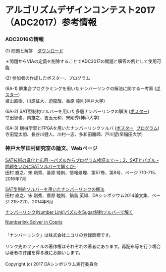 # アルゴリズムデザインコンテスト2017（ADC2017）参考情報

### ADC2016の情報

(1) 問題と解答　<a href="https://www.dropbox.com/s/wlvfl1jgfs8n27a/ADC2016_Q_A.zip?dl=0">ダウンロード</a>

＊問題からVIAの定義を削除することでADC2017の問題と解答の例として使用可能

(2) 参加者の作成したポスター、プログラム

(6A-1) 解集合プログラミングを用いたナンバーリンクの解法に関する一考察
([ポスター](https://www.dropbox.com/s/g9247p2w1l8eg7r/adc2016-1.pdf?dl=0))</BR>
  坡山直樹、川原征大、迫龍哉、番原 睦則(神戸大学)

(6A-2) SAT型制約ソルバーを用いた多層ナンバーリンクの解法
([ポスター](https://www.dropbox.com/s/di8c72t1581pa11/adc2016-2.pdf?dl=0))</BR>
  寸田智也、南雄之、吉玉元和、宋剛秀(神戸大学)

(6A-3) 機械学習とFPGAを用いたナンバーリンクソルバ
([ポスター](http://www.togawa.cs.waseda.ac.jp/~kotaro.terada/publications/DASADC2016.pdf)
  [プログラム](https://github.com/kotarot/nl-solver))</BR>
  寺田晃太朗、長谷川健人、川村一志、多和田雅師、戸川望(早稲田大学)

### 神戸大学田村研究室の論文、Webページ

<a href="https://ipsj.ixsq.nii.ac.jp/ej/?action=pages_view_main&active_action=repository_view_main_item_detail&item_id=169443&item_no=1&page_id=13&block_id=8">SAT技術の進化と応用 〜パズルからプログラム検証まで〜：2．SATとパズル -問題をいかにSATソルバーで解くか-</a></BR>
田村 直之、宋 剛秀、番原 睦則、情報処理、第57巻、第8号、ページ 710-715、2016年7月

<a href="https://ipsj.ixsq.nii.ac.jp/ej/?action=pages_view_main&active_action=repository_view_main_item_detail&item_id=102780&item_no=1&page_id=13&block_id=8">SAT型制約ソルバーを用いたナンバーリンクの解法</a></BR>
田村 直之、宋 剛秀、番原 睦則、鍋島 英知、DAシンポジウム2014論文集、ページ 215-220、2014年8月

<a href="http://bach.istc.kobe-u.ac.jp/sugar/puzzles/numberlink.html">ナンバーリンク(Number Link)パズルをSugar制約ソルバーで解く</a>

<a href="http://bach.istc.kobe-u.ac.jp/copris/puzzles/numberlink/">Numberlink Solver in Copris</a>
### 
「ナンバーリンク」は株式会社ニコリの登録商標です。<BR/><BR/>
リンク先のファイルの著作権はそれぞれの著者にあります。再配布等を行う場合は著者の許諾を得る様にお願いします。<BR/><BR/>
Copyright (c) 2017 DAシンポジウム実行委員会
